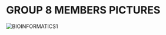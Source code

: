 

# GROUP 8 MEMBERS PICTURES


![BIOINFORMATICS1](https://user-images.githubusercontent.com/94997950/143769198-62ef706b-c0ad-4528-a8d2-16dfaae3d76b.png)
















